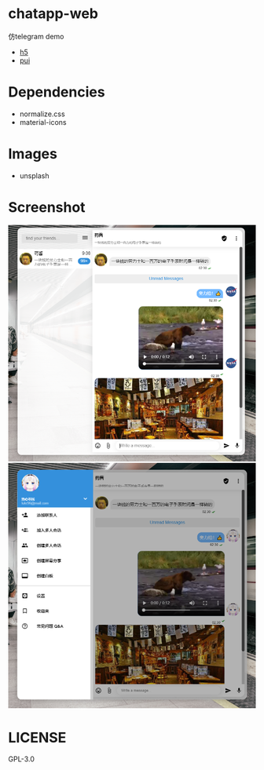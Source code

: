 # chatapp-web
仿telegram demo

- [h5](./h5/index.html)
- [pui](./p/index.html)

# Dependencies
- normalize.css
- material-icons

# Images
- unsplash


# Screenshot
![./docs/1.png](./docs/1.png)
![./docs/2.png](./docs/2.png)

# LICENSE
GPL-3.0
